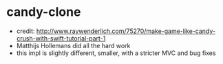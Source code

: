 candy-clone
===========
- credit: http://www.raywenderlich.com/75270/make-game-like-candy-crush-with-swift-tutorial-part-1
- Matthijs Hollemans did all the hard work
- this impl is slightly different, smaller, with a stricter MVC and bug fixes
